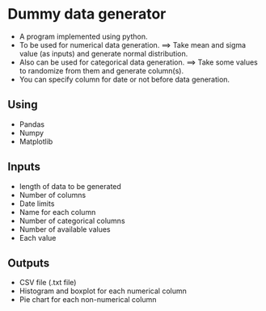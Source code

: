 # Dummy data generator
* A program implemented using python.
* To be used for numerical data generation.
==> Take mean and sigma value (as inputs) and generate normal distribution. 
* Also can be used for categorical data generation.
==> Take some values to randomize from them and generate column(s).
* You can specify column for date or not before data generation.
## Using
* Pandas
* Numpy
* Matplotlib
## Inputs
* length of data to be generated
* Number of columns
* Date limits
* Name for each column
* Number of categorical columns
* Number of available values
* Each value
## Outputs
* CSV file (.txt file)
* Histogram and boxplot for each numerical column
* Pie chart for each non-numerical column
